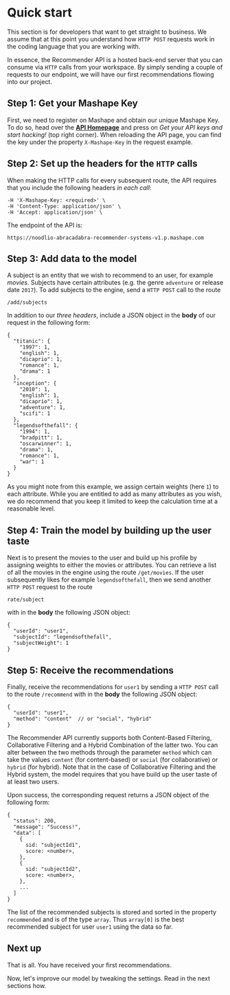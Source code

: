 # Quick start

This section is for developers that want to get straight to business. We assume that at this point you understand how `HTTP POST` requests work in the coding language that you are working with.

In essence, the Recommender API is a hosted back-end server that you can consume via `HTTP` calls from your workspace. By simply sending a couple of requests to our endpoint, we will have our first recommendations flowing into our project.

## Step 1: Get your Mashape Key

First, we need to register on Mashape and obtain our unique Mashape Key. To do so, head over the [**API Homepage**](https://market.mashape.com/noodlio/noodlio-pay-smooth-payments-with-stripe) and press on
*Get your API keys and start hacking!* (top right corner). When reloading the API page, you can find the key under the property `X-Mashape-Key` in the request example.

## Step 2: Set up the headers for the `HTTP` calls

When making the HTTP calls for every subsequent route, the API requires that you include the following headers *in each call*:

```
-H 'X-Mashape-Key: <required>' \
-H 'Content-Type: application/json' \
-H 'Accept: application/json' \
```

The endpoint of the API is:

```
https://noodlio-abracadabra-recommender-systems-v1.p.mashape.com
```

## Step 3: Add data to the model

A subject is an entity that we wish to recommend to an user, for example *movies*. Subjects have certain attributes (e.g. the genre `adventure` or release date `2017`). To add subjects to the engine, send a `HTTP POST` call to the route

```
/add/subjects
```

In addition to our *three headers*, include a JSON object in the **body** of our request in the following form:

```
{
  "titanic": {
    "1997": 1,
    "english": 1,
    "dicaprio": 1,
    "romance": 1,
    "drama": 1
  },
  "inception": {
    "2010": 1,
    "english": 1,
    "dicaprio": 1,
    "adventure": 1,
    "scifi": 1
  },
  "legendsofthefall": {
    "1994": 1,
    "bradpitt": 1,
    "oscarwinner": 1,
    "drama": 1,
    "romance": 1,
    "war": 1
  }
}
```

As you might note from this example, we assign certain weights (here `1`) to each attribute. While you are entitled to add as many attributes as you wish, we do recommend that you keep it limited to keep the calculation time at a reasonable level.

## Step 4: Train the model by building up the user taste

Next is to present the movies to the user and build up his profile by assigning weights to either the movies or attributes. You can retrieve a list of all the movies in the engine using the route `/get/movies`. If the user subsequently likes for example `legendsofthefall`, then we send another `HTTP POST` request to the route

```
rate/subject
```

with in the **body** the following JSON object:

```
{
  "userId": "user1",
  "subjectId": "legendsofthefall",
  "subjectWeight": 1
}
```

## Step 5: Receive the recommendations

Finally, receive the recommendations for `user1` by sending a `HTTP POST` call to the route `/recommend` with in the **body** the following JSON object:

```
{
  "userId": "user1",
  "method": "content"  // or "social", "hybrid"
}
```

The Recommender API currently supports both Content-Based Filtering, Collaborative Filtering and a Hybrid Combination of the latter two. You can alter between the two methods through the parameter `method` which can take the values `content` (for content-based) or `social` (for collaborative) or `hybrid` (for hybrid). Note that in the case of Collaborative Filtering and the Hybrid system, the model requires that you have build up the user taste of at least two users.

Upon success, the corresponding request returns a JSON object of the following form:

```
{
  "status": 200,
  "message": "Success!",
  "data": [
    {
      sid: "subjectId1",
      score: <number>,
    },
    {
      sid: "subjectId2",
      score: <number>,
    },
    ...
  ]
}
```

The list of the recommended subjects is stored and sorted in the property `recommended` and is of the type `array`. Thus `array[0]` is the best recommended subject for user `user1` using the data so far.

## Next up

That is all. You have received your first recommendations.

Now, let's improve our model by tweaking the settings. Read in the next sections how.
